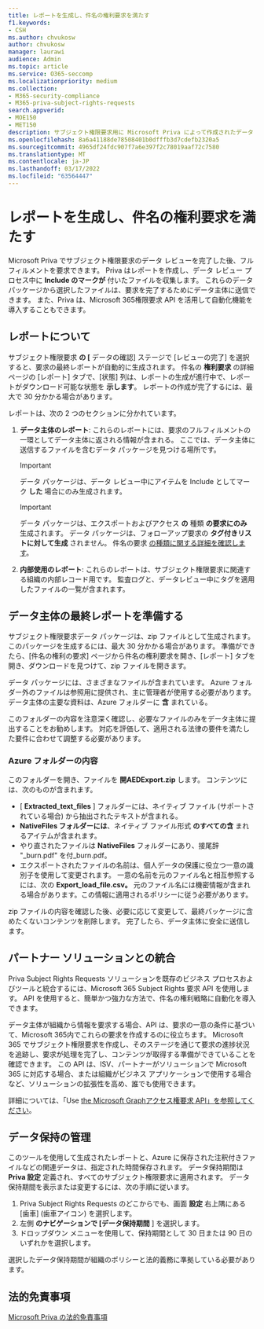```yaml
---
title: レポートを生成し、件名の権利要求を満たす
f1.keywords:
- CSH
ms.author: chvukosw
author: chvukosw
manager: laurawi
audience: Admin
ms.topic: article
ms.service: O365-seccomp
ms.localizationpriority: medium
ms.collection:
- M365-security-compliance
- M365-priva-subject-rights-requests
search.appverid:
- MOE150
- MET150
description: サブジェクト権限要求用に Microsoft Priva によって作成されたデータ パッケージを管理し、データ主体への要求を満たす方法について説明します。
ms.openlocfilehash: 8a6a41188de78508401b0dfffb3d7cdefb2320a5
ms.sourcegitcommit: 4965df24fdc907f7a6e397f2c78019aaf72c7580
ms.translationtype: MT
ms.contentlocale: ja-JP
ms.lasthandoff: 03/17/2022
ms.locfileid: "63564447"
---
```

# <a name="generate-reports-and-fulfill-a-subject-rights-request"></a>レポートを生成し、件名の権利要求を満たす

Microsoft Priva でサブジェクト権限要求のデータ レビューを完了した後、フルフィルメントを要求できます。 Priva はレポートを作成し、データ レビュー プロセス中に **Include のマークが** 付いたファイルを収集します。 これらのデータ パッケージから選択したファイルは、要求を完了するためにデータ主体に送信できます。 また、Priva は、Microsoft 365権限要求 API を活用して自動化機能を導入することもできます。

## <a name="understanding-reports"></a>レポートについて

サブジェクト権限要求 **の [** データの確認] ステージで [レビューの完了] を選択すると、要求の最終レポートが自動的に生成されます。 件名の **権利要求** の詳細ページの [レポート] タブで、[状態] 列は、レポートの生成が進行中で、レポートがダウンロード可能な状態を **示します**。 レポートの作成が完了するには、最大で 30 分かかる場合があります。

レポートは、次の 2 つのセクションに分かれています。
1. **データ主体のレポート**: これらのレポートには、要求のフルフィルメントの一環としてデータ主体に返される情報が含まれる。 ここでは、データ主体に送信するファイルを含むデータ パッケージを見つける場所です。
   > [!IMPORTANT]
   > データ パッケージは、データ レビュー中にアイテムを Include としてマーク **した** 場合にのみ生成されます。

   > [!IMPORTANT]
   > データ パッケージは、エクスポートおよびアクセス **の** 種類 **の要求にのみ** 生成されます。 データ パッケージは、フォローアップ要求の **タグ付きリストに対して生成** されません。 件名の要求 [の種類に関する詳細を確認します](subject-rights-requests-create.md#use-the-subject-rights-request-creation-wizard)。

2. **内部使用のレポート**: これらのレポートは、サブジェクト権限要求に関連する組織の内部レコード用です。 監査ログと、データレビュー中にタグを適用したファイルの一覧が含まれます。

## <a name="prepare-final-reports-for-the-data-subject"></a>データ主体の最終レポートを準備する

サブジェクト権限要求データ パッケージは、zip ファイルとして生成されます。 このパッケージを生成するには、最大 30 分かかる場合があります。 準備ができたら、[件名の権利の要求] ページから件名の権利要求を開き、[レポート]  タブを開き、ダウンロードを見つけて、zip ファイルを開きます。

データ パッケージには、さまざまなファイルが含まれています。 Azure フォルダー外のファイルは参照用に提供され、主に管理者が使用する必要があります。 データ主体の主要な資料は、Azure フォルダーに **含** まれている。

このフォルダーの内容を注意深く確認し、必要なファイルのみをデータ主体に提出することをお勧めします。 対応を評価して、適用される法律の要件を満たした要件に合わせて調整する必要があります。

### <a name="azure-folder-contents"></a>Azure フォルダーの内容

このフォルダーを開き、ファイルを **開AEDExport.zip** します。 コンテンツには、次のものが含まれます。

- [ **Extracted_text_files** ] フォルダーには、ネイティブ ファイル (サポートされている場合) から抽出されたテキストが含まれる。
- **NativeFiles フォルダーには**、ネイティブ ファイル形式 **のすべての含** まれるアイテムが含まれます。
- やり直されたファイルは **NativeFiles** フォルダーにあり、接尾辞 "_burn.pdf" を付_burn.pdf。
- エクスポートされたファイルの名前は、個人データの保護に役立つ一意の識別子を使用して変更されます。 一意の名前を元のファイル名と相互参照するには、次の **Export_load_file.csv。** 元のファイル名には機密情報が含まれる場合があります。この情報に適用されるポリシーに従う必要があります。

zip ファイルの内容を確認した後、必要に応じて変更して、最終パッケージに含めたくないコンテンツを削除します。 完了したら、データ主体に安全に送信します。

## <a name="integrate-with-partner-solutions"></a>パートナー ソリューションとの統合

Priva Subject Rights Requests ソリューションを既存のビジネス プロセスおよびツールと統合するには、Microsoft 365 Subject Rights 要求 API を使用します。 API を使用すると、簡単かつ強力な方法で、件名の権利戦略に自動化を導入できます。

データ主体が組織から情報を要求する場合、API は、要求の一意の条件に基づいて、Microsoft 365内でこれらの要求を作成するのに役立ちます。 Microsoft 365 でサブジェクト権限要求を作成し、そのステージを通じて要求の進捗状況を追跡し、要求が処理を完了し、コンテンツが取得する準備ができていることを確認できます。 この API は、ISV、パートナーがソリューションで Microsoft 365 に対応する場合、または組織がビジネス アプリケーションで使用する場合など、ソリューションの拡張性を高め、誰でも使用できます。

詳細については、「Use [the Microsoft Graphアクセス権要求 API」を参照してください](/graph/api/resources/subjectrightsrequest-subjectrightsrequestapioverview)。

## <a name="manage-data-retention"></a>データ保持の管理

このツールを使用して生成されたレポートと、Azure に保存された注釈付きファイルなどの関連データは、指定された時間保存されます。 データ保持期間は **Priva 設定** 定義され、すべてのサブジェクト権限要求に適用されます。 データ保持期間を表示または変更するには、次の手順に従います。

1. Priva Subject Rights Requests のどこからでも、画面 **設定** 右上隅にある [歯車] (歯車アイコン) を選択します。
2. 左側 **のナビゲーションで [データ保持期間** ] を選択します。
3. ドロップダウン メニューを使用して、保持期間として 30 日または 90 日のいずれかを選択します。

選択したデータ保持期間が組織のポリシーと法的義務に準拠している必要があります。

## <a name="legal-disclaimer"></a>法的免責事項

[Microsoft Priva の法的免責事項](priva-disclaimer.md)
